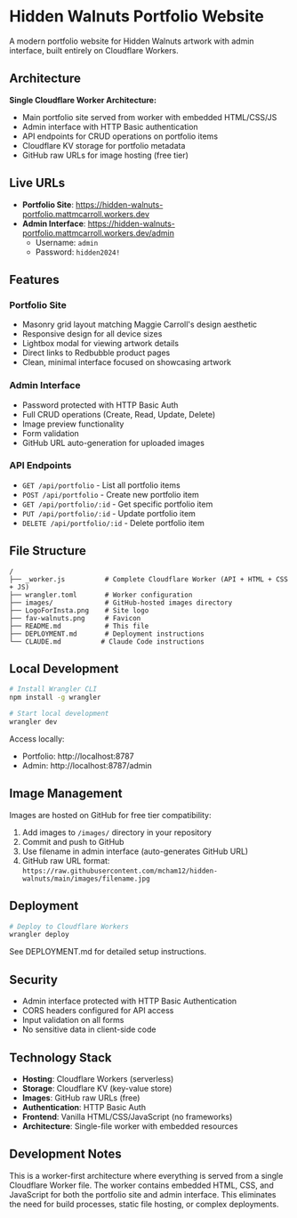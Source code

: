 # Hidden Walnuts Portfolio Website

A modern portfolio website for Hidden Walnuts artwork with admin interface, built entirely on Cloudflare Workers.

## Architecture

**Single Cloudflare Worker Architecture:**
- Main portfolio site served from worker with embedded HTML/CSS/JS
- Admin interface with HTTP Basic authentication  
- API endpoints for CRUD operations on portfolio items
- Cloudflare KV storage for portfolio metadata
- GitHub raw URLs for image hosting (free tier)

## Live URLs

- **Portfolio Site**: https://hidden-walnuts-portfolio.mattmcarroll.workers.dev
- **Admin Interface**: https://hidden-walnuts-portfolio.mattmcarroll.workers.dev/admin
  - Username: `admin`  
  - Password: `hidden2024!`

## Features

### Portfolio Site
- Masonry grid layout matching Maggie Carroll's design aesthetic
- Responsive design for all device sizes
- Lightbox modal for viewing artwork details
- Direct links to Redbubble product pages
- Clean, minimal interface focused on showcasing artwork

### Admin Interface  
- Password protected with HTTP Basic Auth
- Full CRUD operations (Create, Read, Update, Delete)
- Image preview functionality
- Form validation
- GitHub URL auto-generation for uploaded images

### API Endpoints
- `GET /api/portfolio` - List all portfolio items
- `POST /api/portfolio` - Create new portfolio item
- `GET /api/portfolio/:id` - Get specific portfolio item  
- `PUT /api/portfolio/:id` - Update portfolio item
- `DELETE /api/portfolio/:id` - Delete portfolio item

## File Structure

```
/
├── _worker.js          # Complete Cloudflare Worker (API + HTML + CSS + JS)
├── wrangler.toml       # Worker configuration
├── images/             # GitHub-hosted images directory
├── LogoForInsta.png    # Site logo
├── fav-walnuts.png     # Favicon
├── README.md           # This file
├── DEPLOYMENT.md       # Deployment instructions
└── CLAUDE.md          # Claude Code instructions
```

## Local Development

```bash
# Install Wrangler CLI
npm install -g wrangler

# Start local development
wrangler dev
```

Access locally:
- Portfolio: http://localhost:8787
- Admin: http://localhost:8787/admin  

## Image Management

Images are hosted on GitHub for free tier compatibility:
1. Add images to `/images/` directory in your repository
2. Commit and push to GitHub
3. Use filename in admin interface (auto-generates GitHub URL)
4. GitHub raw URL format: `https://raw.githubusercontent.com/mcham12/hidden-walnuts/main/images/filename.jpg`

## Deployment

```bash
# Deploy to Cloudflare Workers
wrangler deploy
```

See DEPLOYMENT.md for detailed setup instructions.

## Security

- Admin interface protected with HTTP Basic Authentication
- CORS headers configured for API access
- Input validation on all forms
- No sensitive data in client-side code

## Technology Stack

- **Hosting**: Cloudflare Workers (serverless)
- **Storage**: Cloudflare KV (key-value store)  
- **Images**: GitHub raw URLs (free)
- **Authentication**: HTTP Basic Auth
- **Frontend**: Vanilla HTML/CSS/JavaScript (no frameworks)
- **Architecture**: Single-file worker with embedded resources

## Development Notes

This is a worker-first architecture where everything is served from a single Cloudflare Worker file. The worker contains embedded HTML, CSS, and JavaScript for both the portfolio site and admin interface. This eliminates the need for build processes, static file hosting, or complex deployments.